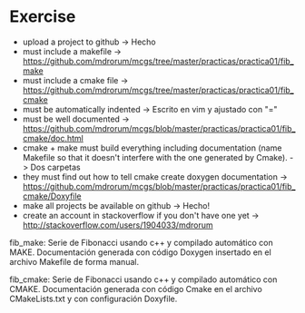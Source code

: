 # Exercise

- upload a project to github -> Hecho
- must include a makefile -> https://github.com/mdrorum/mcgs/tree/master/practicas/practica01/fib_make 
- must include a cmake file -> https://github.com/mdrorum/mcgs/tree/master/practicas/practica01/fib_cmake
- must be automatically indented -> Escrito en vim y ajustado con "="
- must be well documented -> https://github.com/mdrorum/mcgs/blob/master/practicas/practica01/fib_cmake/doc.html
- cmake + make must build everything including documentation (name Makefile so that it doesn't 
  interfere with the one generated by Cmake). -> Dos carpetas 
- they must find out how to tell cmake create doxygen documentation -> https://github.com/mdrorum/mcgs/blob/master/practicas/practica01/fib_cmake/Doxyfile
- make all projects be available on github -> Hecho!
- create an account in stackoverflow if you don't have one yet -> http://stackoverflow.com/users/1904033/mdrorum

fib_make: Serie de Fibonacci usando c++ y compilado automático con MAKE. 
Documentación generada con código Doxygen insertado en el archivo Makefile de forma manual.


fib_cmake: Serie de Fibonacci usando c++ y compilado automático con CMAKE.
Documentación generada con código Cmake en el archivo CMakeLists.txt y con configuración Doxyfile.
